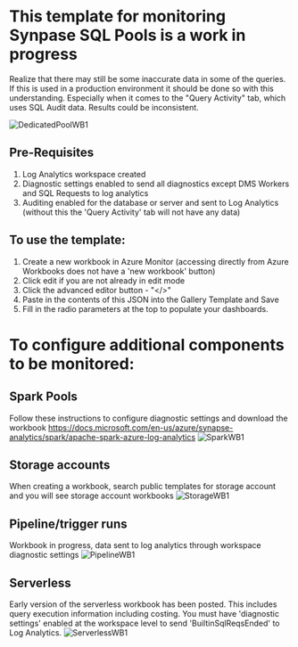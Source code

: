 # This template for monitoring Synpase SQL Pools is a work in progress
Realize that there may still be some inaccurate data in some of the queries. If this is used in a production environment it should be done so with this understanding. Especially when it comes to the "Query Activity" tab, which uses SQL Audit data. Results could be inconsistent. 

![DedicatedPoolWB1](/Collateral/Screenshots/DedicatedPoolWB1.png)

## Pre-Requisites
1. Log Analytics workspace created
2. Diagnostic settings enabled to send all diagnostics except DMS Workers and SQL Requests to log analytics
3. Auditing enabled for the database or server and sent to Log Analytics (without this the 'Query Activity' tab will not have any data)

## To use the template:
1. Create a new workbook in Azure Monitor (accessing directly from Azure Workbooks does not have a 'new workbook' button)
2. Click edit if you are not already in edit mode
3. Click the advanced editor button - "</>"
4. Paste in the contents of this JSON into the Gallery Template and Save
5. Fill in the radio parameters at the top to populate your dashboards.

# To configure additional components to be monitored: 

## Spark Pools
Follow these instructions to configure diagnostic settings and download the workbook https://docs.microsoft.com/en-us/azure/synapse-analytics/spark/apache-spark-azure-log-analytics
![SparkWB1](/Collateral/Screenshots/SparkWB1.png)

## Storage accounts
When creating a workbook, search public templates for storage account and you will see storage account workbooks
![StorageWB1](/Collateral/Screenshots/StorageAccountOverviewScreenshot_WB2.png)

## Pipeline/trigger runs
Workbook in progress, data sent to log analytics through workspace diagnostic settings
![PipelineWB1](/Collateral/Screenshots/StorageAccountOverviewScreenshot_WB2.png)

## Serverless
Early version of the serverless workbook has been posted. This includes query execution information including costing. You must have 'diagnostic settings' enabled at the workspace level to send 'BuiltinSqlReqsEnded' to Log Analytics. 
![ServerlessWB1](/Collateral/Screenshots/ServerlessWB2.png)
